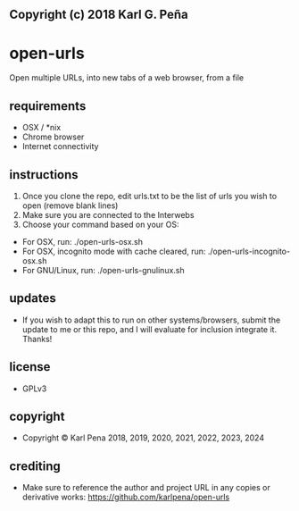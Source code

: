 ##              Copyright (c) 2018 Karl G. Peña


# open-urls
Open multiple URLs, into new tabs of a web browser, from a file

## requirements
- OSX / *nix
- Chrome browser
- Internet connectivity

## instructions 
1. Once you clone the repo, edit urls.txt to be the list of urls you wish to open (remove blank lines)
2. Make sure you are connected to the Interwebs
3. Choose your command based on your OS:  
  - For OSX, run:   ./open-urls-osx.sh
  - For OSX, incognito mode with cache cleared, run:   ./open-urls-incognito-osx.sh
  - For GNU/Linux, run:   ./open-urls-gnulinux.sh

## updates
- If you wish to adapt this to run on other systems/browsers, submit the update to me or this repo, and I will evaluate for inclusion
integrate it. Thanks!

## license
- GPLv3

## copyright 
- Copyright © Karl Pena 2018, 2019, 2020, 2021, 2022, 2023, 2024

## crediting
- Make sure to reference the author and project URL in any copies or derivative works: https://github.com/karlpena/open-urls
